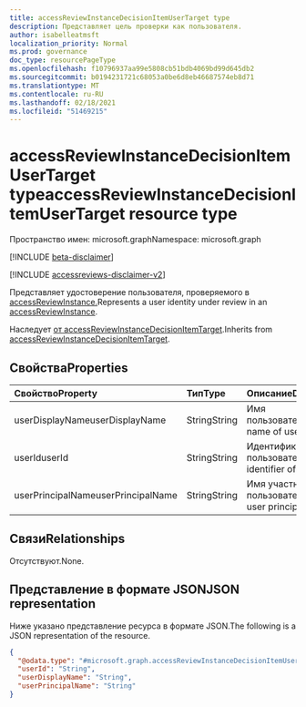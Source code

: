 ```yaml
---
title: accessReviewInstanceDecisionItemUserTarget type
description: Представляет цель проверки как пользователя.
author: isabelleatmsft
localization_priority: Normal
ms.prod: governance
doc_type: resourcePageType
ms.openlocfilehash: f10796937aa99e5808cb51bdb4069bd99d645db2
ms.sourcegitcommit: b0194231721c68053a0be6d8eb46687574eb8d71
ms.translationtype: MT
ms.contentlocale: ru-RU
ms.lasthandoff: 02/18/2021
ms.locfileid: "51469215"
---
```

# <a name="accessreviewinstancedecisionitemusertarget-resource-type"></a><span data-ttu-id="1d9a3-103">accessReviewInstanceDecisionItemUserTarget type</span><span class="sxs-lookup"><span data-stu-id="1d9a3-103">accessReviewInstanceDecisionItemUserTarget resource type</span></span>

<span data-ttu-id="1d9a3-104">Пространство имен: microsoft.graph</span><span class="sxs-lookup"><span data-stu-id="1d9a3-104">Namespace: microsoft.graph</span></span>

[!INCLUDE [beta-disclaimer](../../includes/beta-disclaimer.md)]

[!INCLUDE [accessreviews-disclaimer-v2](../../includes/accessreviews-disclaimer-v2.md)]

<span data-ttu-id="1d9a3-105">Представляет удостоверение пользователя, проверяемого в [accessReviewInstance.](accessreviewinstance.md)</span><span class="sxs-lookup"><span data-stu-id="1d9a3-105">Represents a user identity under review in an [accessReviewInstance](accessreviewinstance.md).</span></span>

<span data-ttu-id="1d9a3-106">Наследует [от accessReviewInstanceDecisionItemTarget](../resources/accessreviewinstancedecisionitemtarget.md).</span><span class="sxs-lookup"><span data-stu-id="1d9a3-106">Inherits from [accessReviewInstanceDecisionItemTarget](../resources/accessreviewinstancedecisionitemtarget.md).</span></span>

## <a name="properties"></a><span data-ttu-id="1d9a3-107">Свойства</span><span class="sxs-lookup"><span data-stu-id="1d9a3-107">Properties</span></span>
|<span data-ttu-id="1d9a3-108">Свойство</span><span class="sxs-lookup"><span data-stu-id="1d9a3-108">Property</span></span>|<span data-ttu-id="1d9a3-109">Тип</span><span class="sxs-lookup"><span data-stu-id="1d9a3-109">Type</span></span>|<span data-ttu-id="1d9a3-110">Описание</span><span class="sxs-lookup"><span data-stu-id="1d9a3-110">Description</span></span>|
|:---|:---|:---|
| <span data-ttu-id="1d9a3-111">userDisplayName</span><span class="sxs-lookup"><span data-stu-id="1d9a3-111">userDisplayName</span></span> | <span data-ttu-id="1d9a3-112">String</span><span class="sxs-lookup"><span data-stu-id="1d9a3-112">String</span></span> | <span data-ttu-id="1d9a3-113">Имя пользователя.</span><span class="sxs-lookup"><span data-stu-id="1d9a3-113">The name of user.</span></span> |
| <span data-ttu-id="1d9a3-114">userId</span><span class="sxs-lookup"><span data-stu-id="1d9a3-114">userId</span></span> | <span data-ttu-id="1d9a3-115">String</span><span class="sxs-lookup"><span data-stu-id="1d9a3-115">String</span></span> | <span data-ttu-id="1d9a3-116">Идентификатор пользователя.</span><span class="sxs-lookup"><span data-stu-id="1d9a3-116">The identifier of user.</span></span> |
| <span data-ttu-id="1d9a3-117">userPrincipalName</span><span class="sxs-lookup"><span data-stu-id="1d9a3-117">userPrincipalName</span></span> | <span data-ttu-id="1d9a3-118">String</span><span class="sxs-lookup"><span data-stu-id="1d9a3-118">String</span></span> | <span data-ttu-id="1d9a3-119">Имя участника-пользователя.</span><span class="sxs-lookup"><span data-stu-id="1d9a3-119">The user principal name.</span></span> |

## <a name="relationships"></a><span data-ttu-id="1d9a3-120">Связи</span><span class="sxs-lookup"><span data-stu-id="1d9a3-120">Relationships</span></span>
<span data-ttu-id="1d9a3-121">Отсутствуют.</span><span class="sxs-lookup"><span data-stu-id="1d9a3-121">None.</span></span>

## <a name="json-representation"></a><span data-ttu-id="1d9a3-122">Представление в формате JSON</span><span class="sxs-lookup"><span data-stu-id="1d9a3-122">JSON representation</span></span>
<span data-ttu-id="1d9a3-123">Ниже указано представление ресурса в формате JSON.</span><span class="sxs-lookup"><span data-stu-id="1d9a3-123">The following is a JSON representation of the resource.</span></span>
<!-- {
  "blockType": "resource",
  "@odata.type": "microsoft.graph.accessReviewInstanceDecisionItemUserTarget"
}
-->
``` json
{
  "@odata.type": "#microsoft.graph.accessReviewInstanceDecisionItemUserTarget",
  "userId": "String",
  "userDisplayName": "String",
  "userPrincipalName": "String"
}
```
